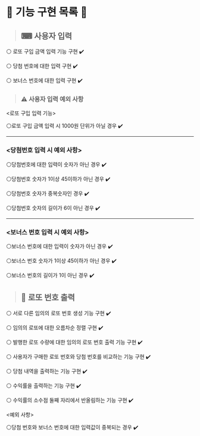 # 🎱 기능 구현 목록 🎱

>## ⌨ 사용자 입력

⚪ 로또 구입 금액 입력 기능 구현 ✔️

⚪ 당첨 번호에 대한 입력 구현 ✔️

⚪ 보너스 번호에 대한 입력 구현 ✔️

>### ⚠ 사용자 입력 예외 사항

<로또 구입 입력 기능>

⚪로또 구입 금액 입력 시 1000원 단위가 아닐 경우 ✔️

-----------------------------------------------
### <당첨번호 입력 시 예외 사항>

⚪당첨번호에 대한 입력이 숫자가 아닌 경우 ✔️

⚪당첨번호 숫자가 1이상 45이하가 아닌 경우 ✔️

⚪당첨번호 숫자가 중복숫자인 경우 ✔️

⚪당첨번호 숫자의 길이가 6이 아닌 경우 ✔️

-----------------------------------------------
### <보너스 번호 입력 시 예외 사항>


⚪보너스 번호에 대한 입력이 숫자가 아닌 경우 ✔️

⚪보너스 번호 숫자가 1이상 45이하가 아닌 경우 ✔️

⚪보너스 번호의 길이가 1이 아닌 경우 ✔️


>## 🔢 로또 번호 출력

⚪ 서로 다른 임의의 로또 번호 생성 기능 구현 ✔️

⚪ 임의의 로또에 대한 오름차순 정렬 구현 ✔️

⚪ 발행한 로또 수량에 대한 임의의 로또 번호 출력 기능 구현 ✔️

⚪ 사용자가 구매한 로또 번호와 당첨 번호를 비교하는 기능 구현 ✔️

⚪ 당첨 내역을 출력하는 기능 구현 ✔️

⚪ 수익률을 출력하는 기능 구현 ✔️

⚪ 수익률의 소수점 둘째 자리에서 반올림하는 기능 구현 ✔️

<예외 사항>

⚪당첨 번호와 보너스 번호에 대한 입력값이 중복되는 경우 ✔️